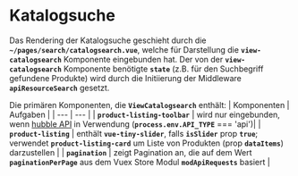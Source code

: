 # Katalogsuche

Das Rendering der Katalogsuche geschieht durch die __`~/pages/search/catalogsearch.vue`__, welche für Darstellung die __`view-catalogsearch`__ Komponente eingebunden hat.
Der von der __`view-catalogsearch`__ Komponente benötigte __`state`__ (z.B. für den Suchbegriff gefundene Produkte) wird durch die Initiierung der Middleware __`apiResourceSearch`__ gesetzt.

Die primären Komponenten, die __`ViewCatalogsearch`__  enthält:
| Komponenten | Aufgaben |
| --- | --- | 
| __`product-listing-toolbar`__ | wird nur eingebunden, wenn [hubble API](../api) in Verwendung (__`process.env.API_TYPE`__ === 'api')|
| __`product-listing`__ | enthält __`vue-tiny-slider`__, falls __`isSlider`__ prop __`true`__; verwendet  __`product-listing-card`__ um Liste von Produkten (prop __`dataItems`__) darzustellen |
| __`pagination`__ | zeigt Pagination an, die auf dem Wert __`paginationPerPage`__ aus dem Vuex Store Modul __`modApiRequests`__ basiert |
